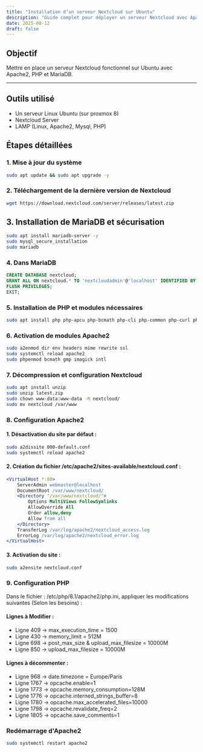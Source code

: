 ```yaml
---
title: "Installation d’un serveur Nextcloud sur Ubuntu"
description: "Guide complet pour déployer un serveur Nextcloud avec Apache, PHP et MariaDB sur Ubuntu."
date: 2025-08-12
draft: false
---
```


## Objectif
Mettre en place un serveur Nextcloud fonctionnel sur Ubuntu avec Apache2, PHP et MariaDB.

---
## Outils utilisé
- Un serveur Linux Ubuntu (sur proxmox 8)
- Nextcloud Server 
- LAMP (Linux, Apache2, Mysql, PHP)

## Étapes détaillées

### 1. Mise à jour du système 
```bash
sudo apt update && sudo apt upgrade -y
```
### 2. Téléchargement de la dernière version de Nextcloud
```bash
wget https://download.nextcloud.com/server/releases/latest.zip
```
## 3. Installation de MariaDB et sécurisation
```bash
sudo apt install mariadb-server -y
sudo mysql_secure_installation
sudo mariadb
```
### 4. Dans MariaDB 
```sql
CREATE DATABASE nextcloud;
GRANT ALL ON nextcloud.* TO 'nextcloudadmin'@'localhost' IDENTIFIED BY 'STRONG_PASSWD!';
FLUSH PRIVILEGES;
EXIT;
```
### 5. Installation de PHP et modules nécessaires
```bash 
sudo apt install php php-apcu php-bcmath php-cli php-common php-curl php-gd php-gmp php-imagick php-intl php-mbstring php-mysql php-zip php-xml -y
```
### 6. Activation de modules Apache2
```bash 
sudo a2enmod dir env headers mime rewrite ssl
sudo systemctl reload apache2
sudo phpenmod bcmath gmp imagick intl
```
### 7. Décompression et configuration Nextcloud
```bash
sudo apt install unzip
sudo unzip latest.zip
sudo chown www-data:www-data -R nextcloud/
sudo mv nextcloud /var/www
```
### 8. Configuration Apache2
#### 1. Désactivation du site par défaut :
```bash
sudo a2dissite 000-default.conf
sudo systemctl reload apache2
```
#### 2. Création du fichier /etc/apache2/sites-available/nextcloud.conf :
```apache
<VirtualHost *:80>
    ServerAdmin webmaster@localhost
    DocumentRoot /var/www/nextcloud/
    <Directory "/var/www/nextcloud/">
        Options MultiViews FollowSymlinks
        AllowOverride All
        Order allow,deny
        Allow from all
    </Directory>
    TransferLog /var/log/apache2/nextcloud_access.log
    ErrorLog /var/log/apache2/nextcloud_error.log
</VirtualHost>
```
#### 3. Activation du site :
```bash 
sudo a2ensite nextcloud.conf
```
### 9. Configuration PHP
Dans le fichier : /etc/php/8.1/apache2/php.ini, appliquer les modifications suivantes (Selon les besoins) :
#### Lignes à Modifier : 
-	Ligne 409  → max_execution_time = 1500
-	Ligne 430  → memory_limit = 512M
-	Ligne 698  → post_max_size & upload_max_filesize = 10000M
-	Ligne 850  → upload_max_filesize = 10000M
#### Lignes à décommenter : 
-   Ligne 968  → date.timezone = Europe/Paris 
-   Ligne 1767 → opcache.enable=1
-   Ligne 1773 → opcache.memory_consumption=128M 
-   Ligne 1776 → opcache.interned_strings_buffer=8
-   Ligne 1780 → opcache.max_accelerated_files=10000
-   Ligne 1798 → opcache.revalidate_freq=2
-   Ligne 1805 → opcache.save_comments=1

### Redémarrage d'Apache2
```bash
sudo systemctl restart apache2
```